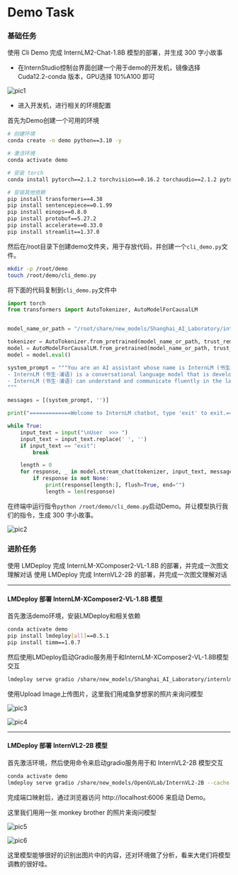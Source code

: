 # Demo Task

### 基础任务 
使用 Cli Demo 完成 InternLM2-Chat-1.8B 模型的部署，并生成 300 字小故事

 - 在InternStudio控制台界面创建一个用于demo的开发机，镜像选择 Cuda12.2-conda 版本，GPU选择 10%A100 即可

![pic1](./pic/1.png)

 - 进入开发机，进行相关的环境配置

首先为Demo创建一个可用的环境

```bash
# 创建环境
conda create -n demo python==3.10 -y

# 激活环境
conda activate demo

# 安装 torch
conda install pytorch==2.1.2 torchvision==0.16.2 torchaudio==2.1.2 pytorch-cuda=12.1 -c pytorch -c nvidia -y

# 安装其他依赖
pip install transformers==4.38
pip install sentencepiece==0.1.99
pip install einops==0.8.0
pip install protobuf==5.27.2
pip install accelerate==0.33.0
pip install streamlit==1.37.0
```

然后在/root目录下创建demo文件夹，用于存放代码，并创建一个`cli_demo.py`文件。

```bash
mkdir -p /root/demo
touch /root/demo/cli_demo.py
```

将下面的代码复制到`cli_demo.py`文件中

```python
import torch
from transformers import AutoTokenizer, AutoModelForCausalLM


model_name_or_path = "/root/share/new_models/Shanghai_AI_Laboratory/internlm2-chat-1_8b"

tokenizer = AutoTokenizer.from_pretrained(model_name_or_path, trust_remote_code=True, device_map='cuda:0')
model = AutoModelForCausalLM.from_pretrained(model_name_or_path, trust_remote_code=True, torch_dtype=torch.bfloat16, device_map='cuda:0')
model = model.eval()

system_prompt = """You are an AI assistant whose name is InternLM (书生·浦语).
- InternLM (书生·浦语) is a conversational language model that is developed by Shanghai AI Laboratory (上海人工智能实验室). It is designed to be helpful, honest, and harmless.
- InternLM (书生·浦语) can understand and communicate fluently in the language chosen by the user such as English and 中文.
"""

messages = [(system_prompt, '')]

print("=============Welcome to InternLM chatbot, type 'exit' to exit.=============")

while True:
    input_text = input("\nUser  >>> ")
    input_text = input_text.replace(' ', '')
    if input_text == "exit":
        break

    length = 0
    for response, _ in model.stream_chat(tokenizer, input_text, messages):
        if response is not None:
            print(response[length:], flush=True, end="")
            length = len(response)

```

在终端中运行指令`python /root/demo/cli_demo.py`启动Demo。并让模型执行我们的指令，生成 300 字小故事。

![pic2](./pic/2.png)

### 进阶任务
使用 LMDeploy 完成 InternLM-XComposer2-VL-1.8B 的部署，并完成一次图文理解对话
使用 LMDeploy 完成 InternVL2-2B 的部署，并完成一次图文理解对话

-------------------

#### LMDeploy 部署 InternLM-XComposer2-VL-1.8B 模型

首先激活demo环境，安装LMDeploy和相关依赖

```bash
conda activate demo
pip install lmdeploy[all]==0.5.1
pip install timm==1.0.7
```

然后使用LMDeploy启动Gradio服务用于和InternLM-XComposer2-VL-1.8B模型交互

```bash
lmdeploy serve gradio /share/new_models/Shanghai_AI_Laboratory/internlm-xcomposer2-vl-1_8b --cache-max-entry-count 0.1
```


使用Upload Image上传图片，这里我们用咸鱼梦想家的照片来询问模型

![pic3](./pic/3.jpg)

![pic4](./pic/4.png)

---------------

#### LMDeploy 部署 InternVL2-2B 模型

 首先激活环境，然后使用命令来启动gradio服务用于和 InternVL2-2B 模型交互

 ```bash
conda activate demo
lmdeploy serve gradio /share/new_models/OpenGVLab/InternVL2-2B --cache-max-entry-count 0.1
 ```

完成端口映射后，通过浏览器访问 http://localhost:6006 来启动 Demo。

这里我们用用一张 monkey brother 的照片来询问模型

![pic5](./pic/5.jpg)

![pic6](./pic/6.png)

这里模型能够很好的识别出图片中的内容，还对环境做了分析，看来大佬们将模型调教的很好哇。

